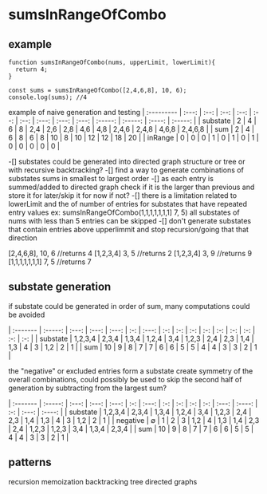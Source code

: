 # sumsInRangeOfCombo




## example
```
function sumsInRangeOfCombo(nums, upperLimit, lowerLimit){
  return 4;
}

const sums = sumsInRangeOfCombo([2,4,6,8], 10, 6);
console.log(sums); //4
```

example of naive generation and testing
|  :---------  | :---: |  :--: | :--: | :--: | :--: | :--: | :---: | :---: | :---: | :-----: | :-----: | :----: | :-----: | 
|  substate  |   2   |  4    |  6  |  8  |  2,4  |  2,6  |  2,8  |  4,6  |  4,8  |  2,4,6  |  2,4,8  | 4,6,8  | 2,4,6,8 | 
|  sum         |  2    | 4     | 6   | 8   | 6     |  8    |  10   |  8    |   10  |    12   |  12     | 18     | 20      | 
|  inRange     |  0    | 0     | 0   | 1   | 0     |  1    |  0    |  1    |   0   |    0    |  0      | 0      | 0       | 

 -[] substates could be generated into directed graph structure or tree or with recursive backtracking?
 -[] find a way to generate combinations of substates sums in smallest to largest order
  -[] as each entry is summed/added to directed graph check if it is the larger than previous and store it for later/skip it for now if not?
  -[] there is a limitation related to lowerLimit and the of number of entries for substates that have repeated entry values 
  ex: sumsInRangeOfCombo(1,1,1,1,1,1,1] 7, 5) all substates of nums with less than 5 entries can be skipped
 -[] don't generate substates that contain entries above upperlimmit and stop recursion/going that that direction 
 

[2,4,6,8], 10, 6 //returns 4
[1,2,3,4] 3, 5 //returns 2
[1,2,3,4] 3, 9 //returns 9
[1,1,1,1,1,1,1] 7, 5 //returns 7



## substate generation
if substate could be generated in order of sum, many computations could be avoided

| :------- | :-----: | :---: | :---: | :---: | :-: | :---: | :-: | :-: | :-: | :-: | :-: | :-: | :-: | :-: | :-: | 
| substate | 1,2,3,4 | 2,3,4 | 1,3,4 | 1,2,4 | 3,4 | 1,2,3 | 2,4 | 2,3 | 1,4 | 1,3 |  4  |  3  | 1,2 |  2  |  1  | 
|  sum     |  10     |  9    |  8    |  7    |  7  |  6    |  6  |  5  |  5  |  4  |  4  |  3  |  3  |  2  |  1  | 


the "negative" or excluded entries form a substate create symmetry of the overall combinations, could possibly be used to skip the second half of generation by subtracting from the largest sum?   

| :------- | :-----: | :---: | :---: | :---: | :-: | :---: | :-: | :-: | :-: | :-: | :---: | :----: | :-: | :---: | :----: | 
| substate | 1,2,3,4 | 2,3,4 | 1,3,4 | 1,2,4 | 3,4 | 1,2,3 | 2,4 | 2,3 | 1,4 | 1,3 |  4    |  3     | 1,2 |  2    |  1     | 
| negative |  ∅      |  1    |  2    |  3    | 1,2 |  4    | 1,3 | 1,4 | 2,3 | 2,4 | 1,2,3 | 1,2,3  | 3,4 | 1,3,4 |  2,3,4 | 
|  sum     |  10     |  9    |  8    |  7    |  7  |  6    |  6  |  5  |  5  |  4  |  4    |  3     |  3  |  2    |  1     | 


## patterns
recursion
memoization
backtracking
tree
directed graphs


